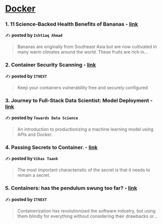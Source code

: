 
<h1><a href=https://medium.com/tag/docker/recommended target="_blank" rel="noopener noreferrer">Docker</a></h1>
<h3>1. 11 Science-Backed Health Benefits of Bananas - <a href="https://medium.com/@ia1719565/11-science-backed-health-benefits-of-bananas-a662af3b261e" target="_blank" rel="noopener noreferrer">link</a></h3>

✍️ **posted by `Ishtiaq Ahmad`**

<blockquote>Bananas are originally from Southeast Asia but are now cultivated in many warm climates around the world. These fruits are rich in…</blockquote>

<h3>2. Container Security Scanning - <a href="https://medium.com/itnext/container-security-scanning-f16b438db58d" target="_blank" rel="noopener noreferrer">link</a></h3>

✍️ **posted by `ITNEXT`**

<blockquote>Keep your containers vulnerability free and securely configured</blockquote>

<h3>3. Journey to Full-Stack Data Scientist: Model Deployment - <a href="https://medium.com/towards-data-science/journey-to-full-stack-data-scientist-model-deployment-f385f244ec67" target="_blank" rel="noopener noreferrer">link</a></h3>

✍️ **posted by `Towards Data Science`**

<blockquote>An introduction to productionizing a machine learning model using APIs and Docker.</blockquote>

<h3>4. Passing Secrets to Container. - <a href="https://medium.com/@vikas.taank_40391/passing-secrets-to-container-3ff996260d84" target="_blank" rel="noopener noreferrer">link</a></h3>

✍️ **posted by `Vikas Taank`**

<blockquote>The most important characteristic of the secret is that it needs to remain a secret.</blockquote>

<h3>5. Containers: has the pendulum swung too far? - <a href="https://medium.com/itnext/containers-has-the-pendulum-swung-too-far-208ad02a6b42" target="_blank" rel="noopener noreferrer">link</a></h3>

✍️ **posted by `ITNEXT`**

<blockquote>Containerization has revolutionized the software industry, but using them blindly for everything without considering their drawbacks or…</blockquote>

